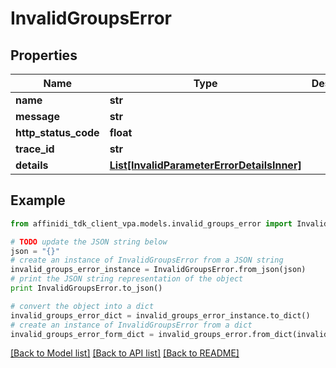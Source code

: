# InvalidGroupsError

## Properties

| Name                 | Type                                                                                | Description | Notes      |
| -------------------- | ----------------------------------------------------------------------------------- | ----------- | ---------- |
| **name**             | **str**                                                                             |             |
| **message**          | **str**                                                                             |             |
| **http_status_code** | **float**                                                                           |             |
| **trace_id**         | **str**                                                                             |             |
| **details**          | [**List[InvalidParameterErrorDetailsInner]**](InvalidParameterErrorDetailsInner.md) |             | [optional] |

## Example

```python
from affinidi_tdk_client_vpa.models.invalid_groups_error import InvalidGroupsError

# TODO update the JSON string below
json = "{}"
# create an instance of InvalidGroupsError from a JSON string
invalid_groups_error_instance = InvalidGroupsError.from_json(json)
# print the JSON string representation of the object
print InvalidGroupsError.to_json()

# convert the object into a dict
invalid_groups_error_dict = invalid_groups_error_instance.to_dict()
# create an instance of InvalidGroupsError from a dict
invalid_groups_error_form_dict = invalid_groups_error.from_dict(invalid_groups_error_dict)
```

[[Back to Model list]](../README.md#documentation-for-models) [[Back to API list]](../README.md#documentation-for-api-endpoints) [[Back to README]](../README.md)
